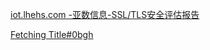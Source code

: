 
[iot.lhehs.com -亚数信息-SSL/TLS安全评估报告](https://myssl.com/iot.lhehs.com?domain=iot.lhehs.com&status=success)

[Fetching Title#0bgh](https://ssl-config.mozilla.org/#server=mysql&version=5.7&config=intermediate&openssl=1.1.1k&guideline=5.6)